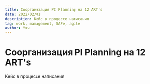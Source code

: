 ```yaml
---
title: Соорганизация PI Planning на 12 ART's
date: 2022/02/01
description: Кейс в процессе написания
tag: work, mamagement, SAFe, agile
author: You
---
```


# Соорганизация PI Planning на 12 ART's

Кейс в процессе написания
